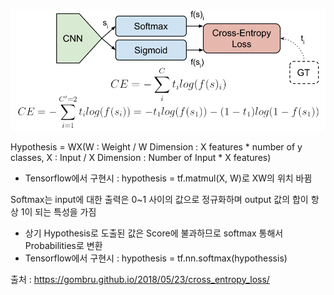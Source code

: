 ![intro](./img/intro.png)

Hypothesis = WX(W : Weight / W Dimension : X features * number of y classes, X : Input / X Dimension : Number of Input * X features)
* Tensorflow에서 구현시 : hypothesis = tf.matmul(X, W)로 XW의 위치 바뀜

Softmax는 input에 대한 출력은 0~1 사이의 값으로 정규화하며 output 값의 합이 항상 1이 되는 특성을 가짐
* 상기 Hypothesis로 도출된 값은 Score에 불과하므로 softmax 통해서 Probabilities로 변환
* Tensorflow에서 구현시 : hypothesis = tf.nn.softmax(hypothessis)















출처 : https://gombru.github.io/2018/05/23/cross_entropy_loss/

